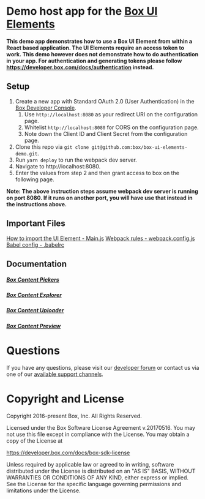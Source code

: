 Demo host app for the [Box UI Elements](https://developer.box.com/docs/box-ui-elements)
===========================================================================================

**This demo app demonstrates how to use a Box UI Element from within a React based application. The UI Elements require an access token to work. This demo however does not demonstrate how to do authentication in your app. For authentication and generating tokens please follow https://developer.box.com/docs/authentication instead.**

Setup
-----
1. Create a new app with Standard OAuth 2.0 (User Authentication) in the [Box Developer Console](https://app.box.com/developers/console).
    1. Use `http://localhost:8080` as your redirect URI on the configuration page.
    2. Whitelist `http://localhost:8080` for CORS on the configuration page.
    3. Note down the Client ID and Client Secret from the configuration page.
2. Clone this repo via `git clone git@github.com:box/box-ui-elements-demo.git`.
3. Run `yarn deploy` to run the webpack dev server.
4. Navigate to http://localhost:8080.
5. Enter the values from step 2 and then grant access to box on the following page.

**Note: The above instruction steps assume webpack dev server is running on port 8080. If it runs on another port, you will have use that instead in the instructions above.**

Important Files
---------------
[How to import the UI Element - Main.js](src/Main.js)
[Webpack rules - webpack.config.js](webpack.config.js)
[Babel config - .babelrc](.babelrc)

Documentation
-------------
##### [Box Content Pickers](https://developer.box.com/docs/box-content-picker)
##### [Box Content Explorer](https://developer.box.com/docs/box-content-explorer)
##### [Box Content Uploader](https://developer.box.com/docs/box-content-uploader)
##### [Box Content Preview](https://developer.box.com/docs/box-content-preview)

# Questions
If you have any questions, please visit our [developer forum](https://community.box.com/t5/Box-Developer-Forum/bd-p/DeveloperForum) or contact us via one of our [available support channels](https://community.box.com/t5/Community/ct-p/English).

# Copyright and License
Copyright 2016-present Box, Inc. All Rights Reserved.

Licensed under the Box Software License Agreement v.20170516.
You may not use this file except in compliance with the License.
You may obtain a copy of the License at

   https://developer.box.com/docs/box-sdk-license

Unless required by applicable law or agreed to in writing, software
distributed under the License is distributed on an "AS IS" BASIS,
WITHOUT WARRANTIES OR CONDITIONS OF ANY KIND, either express or implied.
See the License for the specific language governing permissions and
limitations under the License.
